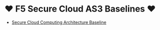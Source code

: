 # ❤️ F5 Secure Cloud AS3 Baselines ❤️

- [Secure Cloud Computing Architecture Baseline](sccaBaseline.json)

